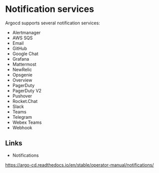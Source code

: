 # Notification services

Argocd supports several notification services:

- Alertmanager
- AWS SQS
- Email
- GitHub
- Google Chat
- Grafana
- Mattermost
- NewRelic
- Opsgenie
- Overview
- PagerDuty
- PagerDuty V2
- Pushover
- Rocket.Chat
- Slack
- Teams
- Telegram
- Webex Teams
- Webhook

## Links

- Notifications

<https://argo-cd.readthedocs.io/en/stable/operator-manual/notifications/>
